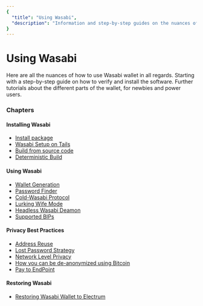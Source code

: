 ```yaml
---
{
  "title": "Using Wasabi",
  "description": "Information and step-by-step guides on the nuances of how to use Wasabi. This is the Wasabi documentation, an archive of knowledge about the open-source, non-custodial and privacy-focused Bitcoin wallet for desktop."
}
---
```


# Using Wasabi

Here are all the nuances of how to use Wasabi wallet in all regards.
Starting with a step-by-step guide on how to verify and install the software.
Further tutorials about the different parts of the wallet, for newbies and power users.

### Chapters

#### Installing Wasabi
- [Install package](/using-wasabi/InstallPackage.md)
- [Wasabi Setup on Tails](/using-wasabi/WasabiSetupTails.md)
- [Build from source code](/using-wasabi/BuildSource.md)
- [Deterministic Build](/using-wasabi/DeterministicBuild.md)
#### Using Wasabi
- [Wallet Generation](/using-wasabi/WalletGeneration.md)
- [Password Finder](/using-wasabi/PasswordFinder.md)
- [Cold-Wasabi Protocol](/using-wasabi/ColdWasabi.md)
- [Lurking Wife Mode](/using-wasabi/LurkingWifeMode.md)
- [Headless Wasabi Deamon](/using-wasabi/Daemon.md)
- [Supported BIPs](/using-wasabi/BIPs.md)
#### Privacy Best Practices
- [Address Reuse](/using-wasabi/AddressReuse.md)
- [Lost Password Strategy](/using-wasabi/LostPassword.md)
- [Network Level Privacy](/using-wasabi/NetworkLevelPrivacy.md)
- [How you can be de-anonymized using Bitcoin](/using-wasabi/Deanonimization.md)
- [Pay to EndPoint](/using-wasabi/PayToEndPoint.md)
#### Restoring Wasabi
- [Restoring Wasabi Wallet to Electrum](/using-wasabi/RestoreElectrum.md)
